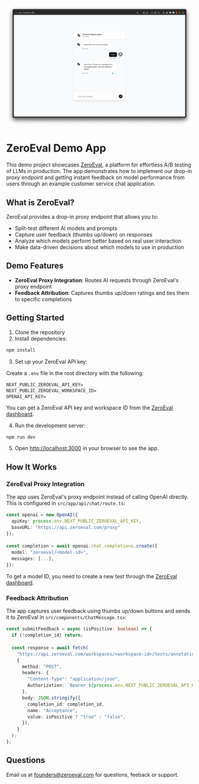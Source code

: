 ![Demo screenshot](public/demo-1.png)

# ZeroEval Demo App

This demo project showcases [ZeroEval](https://zeroeval.com), a platform for effortless A/B testing of LLMs in production. The app demonstrates how to implement our drop-in proxy endpoint and getting instant feedback on model performance from users through an example customer service chat application.

## What is ZeroEval?

ZeroEval provides a drop-in proxy endpoint that allows you to:

- Split-test different AI models and prompts
- Capture user feedback (thumbs up/down) on responses
- Analyze which models perform better based on real user interaction
- Make data-driven decisions about which models to use in production

## Demo Features

- **ZeroEval Proxy Integration**: Routes AI requests through ZeroEval's proxy endpoint
- **Feedback Attribution**: Captures thumbs up/down ratings and ties them to specific completions

## Getting Started

1. Clone the repository
2. Install dependencies:

```bash
npm install
```

3. Set up your ZeroEval API key:

Create a `.env` file in the root directory with the following:

```
NEXT_PUBLIC_ZEROEVAL_API_KEY=
NEXT_PUBLIC_ZEROEVAL_WORKSPACE_ID=
OPENAI_API_KEY=
```

You can get a ZeroEval API key and workspace ID from the [ZeroEval dashboard](https://zeroeval.com).

4. Run the development server:

```bash
npm run dev
```

5. Open [http://localhost:3000](http://localhost:3000) in your browser to see the app.

## How It Works

### ZeroEval Proxy Integration

The app uses ZeroEval's proxy endpoint instead of calling OpenAI directly. This is configured in `src/app/api/chat/route.ts`:

```typescript
const openai = new OpenAI({
  apiKey: process.env.NEXT_PUBLIC_ZEROEVAL_API_KEY,
  baseURL: "https://api.zeroeval.com/proxy"
});

const completion = await openai.chat.completions.create({
  model: "zeroeval/<model-id>",
  messages: [...],
});
```

To get a model ID, you need to create a new test through the [ZeroEval dashboard](https://zeroeval.com).

### Feedback Attribution

The app captures user feedback using thumbs up/down buttons and sends it to ZeroEval in `src/components/ChatMessage.tsx`:

```typescript
const submitFeedback = async (isPositive: boolean) => {
  if (!completion_id) return;

  const response = await fetch(
    "https://api.zeroeval.com/workspaces/<workspace-id>/tests/annotation",
    {
      method: "POST",
      headers: {
        "Content-Type": "application/json",
        Authorization: `Bearer ${process.env.NEXT_PUBLIC_ZEROEVAL_API_KEY}`,
      },
      body: JSON.stringify({
        completion_id: completion_id,
        name: "Acceptance",
        value: isPositive ? "true" : "false",
      }),
    }
  );
};
```

## Questions

Email us at [founders@zeroeval.com](mailto:founders@zeroeval.com) for questions, feeback or support.
